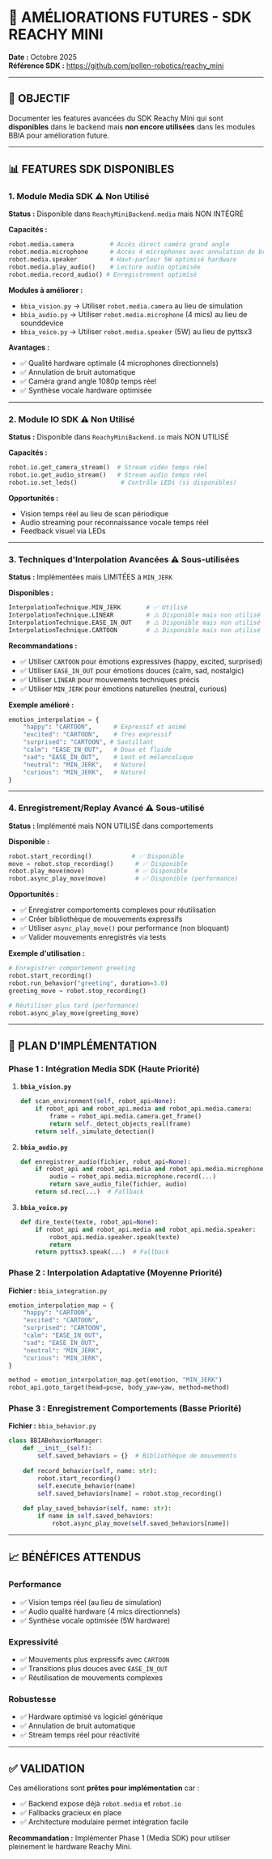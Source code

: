 # 🚀 AMÉLIORATIONS FUTURES - SDK REACHY MINI

**Date :** Octobre 2025  
**Référence SDK :** https://github.com/pollen-robotics/reachy_mini

---

## 🎯 **OBJECTIF**

Documenter les features avancées du SDK Reachy Mini qui sont **disponibles** dans le backend mais **non encore utilisées** dans les modules BBIA pour amélioration future.

---

## 📊 **FEATURES SDK DISPONIBLES**

### **1. Module Media SDK** ⚠️ Non Utilisé

**Status :** Disponible dans `ReachyMiniBackend.media` mais NON INTÉGRÉ

**Capacités :**
```python
robot.media.camera          # Accès direct caméra grand angle
robot.media.microphone      # Accès 4 microphones avec annulation de bruit
robot.media.speaker         # Haut-parleur 5W optimisé hardware
robot.media.play_audio()    # Lecture audio optimisée
robot.media.record_audio() # Enregistrement optimisé
```

**Modules à améliorer :**
- `bbia_vision.py` → Utiliser `robot.media.camera` au lieu de simulation
- `bbia_audio.py` → Utiliser `robot.media.microphone` (4 mics) au lieu de sounddevice
- `bbia_voice.py` → Utiliser `robot.media.speaker` (5W) au lieu de pyttsx3

**Avantages :**
- ✅ Qualité hardware optimale (4 microphones directionnels)
- ✅ Annulation de bruit automatique
- ✅ Caméra grand angle 1080p temps réel
- ✅ Synthèse vocale hardware optimisée

---

### **2. Module IO SDK** ⚠️ Non Utilisé

**Status :** Disponible dans `ReachyMiniBackend.io` mais NON UTILISÉ

**Capacités :**
```python
robot.io.get_camera_stream()  # Stream vidéo temps réel
robot.io.get_audio_stream()   # Stream audio temps réel
robot.io.set_leds()            # Contrôle LEDs (si disponibles)
```

**Opportunités :**
- Vision temps réel au lieu de scan périodique
- Audio streaming pour reconnaissance vocale temps réel
- Feedback visuel via LEDs

---

### **3. Techniques d'Interpolation Avancées** ⚠️ Sous-utilisées

**Status :** Implémentées mais LIMITÉES à `MIN_JERK`

**Disponibles :**
```python
InterpolationTechnique.MIN_JERK       # ✅ Utilisé
InterpolationTechnique.LINEAR         # ⚠️ Disponible mais non utilisé
InterpolationTechnique.EASE_IN_OUT    # ⚠️ Disponible mais non utilisé
InterpolationTechnique.CARTOON        # ⚠️ Disponible mais non utilisé (expressif!)
```

**Recommandations :**
- ✅ Utiliser `CARTOON` pour émotions expressives (happy, excited, surprised)
- ✅ Utiliser `EASE_IN_OUT` pour émotions douces (calm, sad, nostalgic)
- ✅ Utiliser `LINEAR` pour mouvements techniques précis
- ✅ Utiliser `MIN_JERK` pour émotions naturelles (neutral, curious)

**Exemple amélioré :**
```python
emotion_interpolation = {
    "happy": "CARTOON",      # Expressif et animé
    "excited": "CARTOON",    # Très expressif
    "surprised": "CARTOON", # Sautillant
    "calm": "EASE_IN_OUT",   # Doux et fluide
    "sad": "EASE_IN_OUT",    # Lent et mélancolique
    "neutral": "MIN_JERK",   # Naturel
    "curious": "MIN_JERK",   # Naturel
}
```

---

### **4. Enregistrement/Replay Avancé** ⚠️ Sous-utilisé

**Status :** Implémenté mais NON UTILISÉ dans comportements

**Disponible :**
```python
robot.start_recording()           # ✅ Disponible
move = robot.stop_recording()      # ✅ Disponible
robot.play_move(move)              # ✅ Disponible
robot.async_play_move(move)        # ✅ Disponible (performance)
```

**Opportunités :**
- ✅ Enregistrer comportements complexes pour réutilisation
- ✅ Créer bibliothèque de mouvements expressifs
- ✅ Utiliser `async_play_move()` pour performance (non bloquant)
- ✅ Valider mouvements enregistrés via tests

**Exemple d'utilisation :**
```python
# Enregistrer comportement greeting
robot.start_recording()
robot.run_behavior("greeting", duration=3.0)
greeting_move = robot.stop_recording()

# Réutiliser plus tard (performance)
robot.async_play_move(greeting_move)
```

---

## 🔧 **PLAN D'IMPLÉMENTATION**

### **Phase 1 : Intégration Media SDK (Haute Priorité)**

1. **`bbia_vision.py`**
   ```python
   def scan_environment(self, robot_api=None):
       if robot_api and robot_api.media and robot_api.media.camera:
           frame = robot_api.media.camera.get_frame()
           return self._detect_objects_real(frame)
       return self._simulate_detection()
   ```

2. **`bbia_audio.py`**
   ```python
   def enregistrer_audio(fichier, robot_api=None):
       if robot_api and robot_api.media and robot_api.media.microphone:
           audio = robot_api.media.microphone.record(...)
           return save_audio_file(fichier, audio)
       return sd.rec(...)  # Fallback
   ```

3. **`bbia_voice.py`**
   ```python
   def dire_texte(texte, robot_api=None):
       if robot_api and robot_api.media and robot_api.media.speaker:
           robot_api.media.speaker.speak(texte)
           return
       return pyttsx3.speak(...)  # Fallback
   ```

### **Phase 2 : Interpolation Adaptative (Moyenne Priorité)**

**Fichier :** `bbia_integration.py`

```python
emotion_interpolation_map = {
    "happy": "CARTOON",
    "excited": "CARTOON",
    "surprised": "CARTOON",
    "calm": "EASE_IN_OUT",
    "sad": "EASE_IN_OUT",
    "neutral": "MIN_JERK",
    "curious": "MIN_JERK",
}

method = emotion_interpolation_map.get(emotion, "MIN_JERK")
robot_api.goto_target(head=pose, body_yaw=yaw, method=method)
```

### **Phase 3 : Enregistrement Comportements (Basse Priorité)**

**Fichier :** `bbia_behavior.py`

```python
class BBIABehaviorManager:
    def __init__(self):
        self.saved_behaviors = {}  # Bibliothèque de mouvements
    
    def record_behavior(self, name: str):
        robot.start_recording()
        self.execute_behavior(name)
        self.saved_behaviors[name] = robot.stop_recording()
    
    def play_saved_behavior(self, name: str):
        if name in self.saved_behaviors:
            robot.async_play_move(self.saved_behaviors[name])
```

---

## 📈 **BÉNÉFICES ATTENDUS**

### **Performance**
- ✅ Vision temps réel (au lieu de simulation)
- ✅ Audio qualité hardware (4 mics directionnels)
- ✅ Synthèse vocale optimisée (5W hardware)

### **Expressivité**
- ✅ Mouvements plus expressifs avec `CARTOON`
- ✅ Transitions plus douces avec `EASE_IN_OUT`
- ✅ Réutilisation de mouvements complexes

### **Robustesse**
- ✅ Hardware optimisé vs logiciel générique
- ✅ Annulation de bruit automatique
- ✅ Stream temps réel pour réactivité

---

## ✅ **VALIDATION**

Ces améliorations sont **prêtes pour implémentation** car :
- ✅ Backend expose déjà `robot.media` et `robot.io`
- ✅ Fallbacks gracieux en place
- ✅ Architecture modulaire permet intégration facile

**Recommandation :** Implémenter Phase 1 (Media SDK) pour utiliser pleinement le hardware Reachy Mini.

